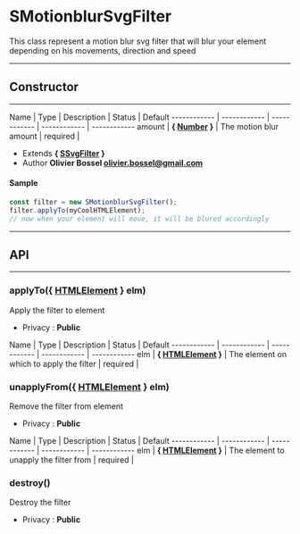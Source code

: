 # SMotionblurSvgFilter
This class represent a motion blur svg filter that will blur your
element depending on his movements, direction and speed

-----------------------------
## Constructor
-----------------------------



Name | Type | Description | Status | Default
------------ | ------------ | ------------ | ------------ | ------------
amount | **{ <a class="link" href="https://developer.mozilla.org/fr/docs/Web/JavaScript/Reference/Objets_globaux/Number" target="_blank" title="Number">Number</a> }** | The motion blur amount | required | 

- Extends **{ [SSvgFilter](/api/js/filters/SSvgFilter.md) }**
- Author **Olivier Bossel <olivier.bossel@gmail.com>**

#### Sample
```js
const filter = new SMotionblurSvgFilter();
filter.applyTo(myCoolHTMLElement);
// now when your element will move, it will be blured accordingly

```



-----------------------------
## API
-----------------------------

### applyTo({ <a class="link" href="https://developer.mozilla.org/fr/docs/Web/API/HTMLElement" target="_blank" title="HTMLElement">HTMLElement</a> } elm)
Apply the filter to element
- Privacy : **Public**



Name | Type | Description | Status | Default
------------ | ------------ | ------------ | ------------ | ------------
elm | **{ <a class="link" href="https://developer.mozilla.org/fr/docs/Web/API/HTMLElement" target="_blank" title="HTMLElement">HTMLElement</a> }** | The element on which to apply the filter | required | 


### unapplyFrom({ <a class="link" href="https://developer.mozilla.org/fr/docs/Web/API/HTMLElement" target="_blank" title="HTMLElement">HTMLElement</a> } elm)
Remove the filter from element
- Privacy : **Public**



Name | Type | Description | Status | Default
------------ | ------------ | ------------ | ------------ | ------------
elm | **{ <a class="link" href="https://developer.mozilla.org/fr/docs/Web/API/HTMLElement" target="_blank" title="HTMLElement">HTMLElement</a> }** | The element to unapply the filter from | required | 


### destroy()
Destroy the filter
- Privacy : **Public**






